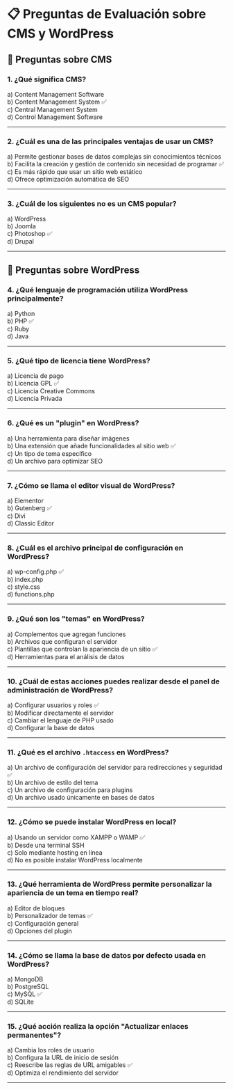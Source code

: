 # 📋 Preguntas de Evaluación sobre CMS y WordPress

## 📌 Preguntas sobre CMS

### 1. ¿Qué significa CMS?

a) Content Management Software  
b) Content Management System ✅  
c) Central Management System  
d) Control Management Software

---

### 2. ¿Cuál es una de las principales ventajas de usar un CMS?

a) Permite gestionar bases de datos complejas sin conocimientos técnicos  
b) Facilita la creación y gestión de contenido sin necesidad de programar ✅  
c) Es más rápido que usar un sitio web estático  
d) Ofrece optimización automática de SEO

---

### 3. ¿Cuál de los siguientes no es un CMS popular?

a) WordPress  
b) Joomla  
c) Photoshop ✅  
d) Drupal

---

## 📌 Preguntas sobre WordPress

### 4. ¿Qué lenguaje de programación utiliza WordPress principalmente?

a) Python  
b) PHP ✅  
c) Ruby  
d) Java

---

### 5. ¿Qué tipo de licencia tiene WordPress?

a) Licencia de pago  
b) Licencia GPL ✅  
c) Licencia Creative Commons  
d) Licencia Privada

---

### 6. ¿Qué es un "plugin" en WordPress?

a) Una herramienta para diseñar imágenes  
b) Una extensión que añade funcionalidades al sitio web ✅  
c) Un tipo de tema específico  
d) Un archivo para optimizar SEO

---

### 7. ¿Cómo se llama el editor visual de WordPress?

a) Elementor  
b) Gutenberg ✅  
c) Divi  
d) Classic Editor

---

### 8. ¿Cuál es el archivo principal de configuración en WordPress?

a) wp-config.php ✅  
b) index.php  
c) style.css  
d) functions.php

---

### 9. ¿Qué son los "temas" en WordPress?

a) Complementos que agregan funciones  
b) Archivos que configuran el servidor  
c) Plantillas que controlan la apariencia de un sitio ✅  
d) Herramientas para el análisis de datos

---

### 10. ¿Cuál de estas acciones puedes realizar desde el panel de administración de WordPress?

a) Configurar usuarios y roles ✅  
b) Modificar directamente el servidor  
c) Cambiar el lenguaje de PHP usado  
d) Configurar la base de datos

---

### 11. ¿Qué es el archivo `.htaccess` en WordPress?

a) Un archivo de configuración del servidor para redirecciones y seguridad ✅  
b) Un archivo de estilo del tema  
c) Un archivo de configuración para plugins  
d) Un archivo usado únicamente en bases de datos

---

### 12. ¿Cómo se puede instalar WordPress en local?

a) Usando un servidor como XAMPP o WAMP ✅  
b) Desde una terminal SSH  
c) Solo mediante hosting en línea  
d) No es posible instalar WordPress localmente

---

### 13. ¿Qué herramienta de WordPress permite personalizar la apariencia de un tema en tiempo real?

a) Editor de bloques  
b) Personalizador de temas ✅  
c) Configuración general  
d) Opciones del plugin

---

### 14. ¿Cómo se llama la base de datos por defecto usada en WordPress?

a) MongoDB  
b) PostgreSQL  
c) MySQL ✅  
d) SQLite

---

### 15. ¿Qué acción realiza la opción "Actualizar enlaces permanentes"?

a) Cambia los roles de usuario  
b) Configura la URL de inicio de sesión  
c) Reescribe las reglas de URL amigables ✅  
d) Optimiza el rendimiento del servidor

---
